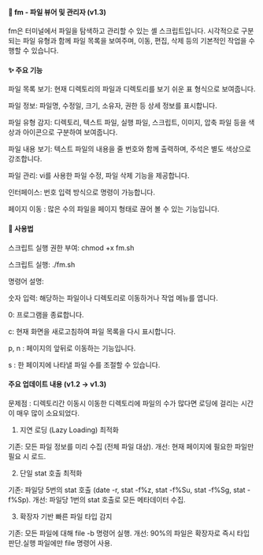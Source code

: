 #### 📂 fm - 파일 뷰어 및 관리자 (v1.3)
fm은 터미널에서 파일을 탐색하고 관리할 수 있는 셸 스크립트입니다. 시각적으로 구분되는 파일 유형과 함께 파일 목록을 보여주며, 이동, 편집, 삭제 등의 기본적인 작업을 수행할 수 있습니다.

#### ✨ 주요 기능
파일 목록 보기: 현재 디렉토리의 파일과 디렉토리를 보기 쉬운 표 형식으로 보여줍니다.

파일 정보: 파일명, 수정일, 크기, 소유자, 권한 등 상세 정보를 표시합니다.

파일 유형 감지: 디렉토리, 텍스트 파일, 실행 파일, 스크립트, 이미지, 압축 파일 등을 색상과 아이콘으로 구분하여 보여줍니다.

파일 내용 보기: 텍스트 파일의 내용을 줄 번호와 함께 출력하며, 주석은 별도 색상으로 강조합니다.

파일 관리: vi를 사용한 파일 수정, 파일 삭제 기능을 제공합니다.

인터페이스: 번호 입력 방식으로 명령이 가능합니다.

페이지 이동 : 많은 수의 파일을 페이지 형태로 끊어 볼 수 있는 기능입니다.

#### 🚀 사용법
스크립트 실행 권한 부여: chmod +x fm.sh

스크립트 실행: ./fm.sh

명령어 설명:

숫자 입력: 해당하는 파일이나 디렉토리로 이동하거나 작업 메뉴를 엽니다.

0: 프로그램을 종료합니다.

c: 현재 화면을 새로고침하여 파일 목록을 다시 표시합니다.

p, n : 페이지의 앞뒤로 이동하는 기능입니다.

s : 한 페이지에 나타낼 파일 수를 조절할 수 있습니다.

#### 주요 업데이트 내용 (v1.2 → v1.3)

문제점 : 디렉토리간 이동시 이동한 디렉토리에 파일의 수가 많다면 로딩에 걸리는 시간이 매우 많이 소요되었다.

1. 지연 로딩 (Lazy Loading) 최적화

기존: 모든 파일 정보를 미리 수집 (전체 파일 대상).
개선: 현재 페이지에 필요한 파일만 필요 시 로드.

2. 단일 stat 호출 최적화

기존: 파일당 5번의 stat 호출 (date -r, stat -f%z, stat -f%Su, stat -f%Sg, stat -f%Sp).
개선: 파일당 1번의 stat 호출로 모든 메타데이터 수집.

3. 확장자 기반 빠른 파일 타입 감지

기존: 모든 파일에 대해 file -b 명령어 실행.
개선: 90%의 파일은 확장자로 즉시 타입 판단.실행 파일에만 file 명령어 사용.